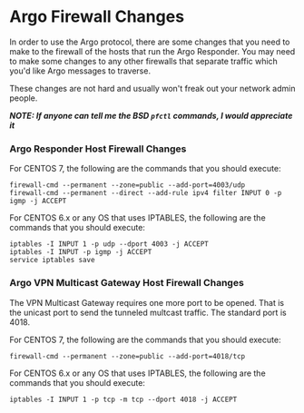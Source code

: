 # **Argo Firewall Changes**

In order to use the Argo protocol, there are some changes that you need to make to the firewall of the hosts that run the Argo Responder.  You may need to make some changes to any other firewalls that separate traffic which you'd like Argo messages to traverse.

These changes are not hard and usually won't freak out your network admin people.

___NOTE:  If anyone can tell me the BSD `pfctl` commands, I would appreciate it___

### Argo Responder Host Firewall Changes

For CENTOS 7, the following are the commands that you should execute:

```
firewall-cmd --permanent --zone=public --add-port=4003/udp
firewall-cmd --permanent --direct --add-rule ipv4 filter INPUT 0 -p igmp -j ACCEPT
```

For CENTOS 6.x or any OS that uses IPTABLES, the following are the commands that you should execute:

```
iptables -I INPUT 1 -p udp --dport 4003 -j ACCEPT
iptables -I INPUT -p igmp -j ACCEPT
service iptables save
```

### Argo VPN Multicast Gateway Host Firewall Changes

The VPN Multicast Gateway requires one more port to be opened.  That is the unicast port to send the tunneled multcast traffic.  The standard port is 4018.

For CENTOS 7, the following are the commands that you should execute:


```
firewall-cmd --permanent --zone=public --add-port=4018/tcp
```

For CENTOS 6.x or any OS that uses IPTABLES, the following are the commands that you should execute:

```
iptables -I INPUT 1 -p tcp -m tcp --dport 4018 -j ACCEPT
```

